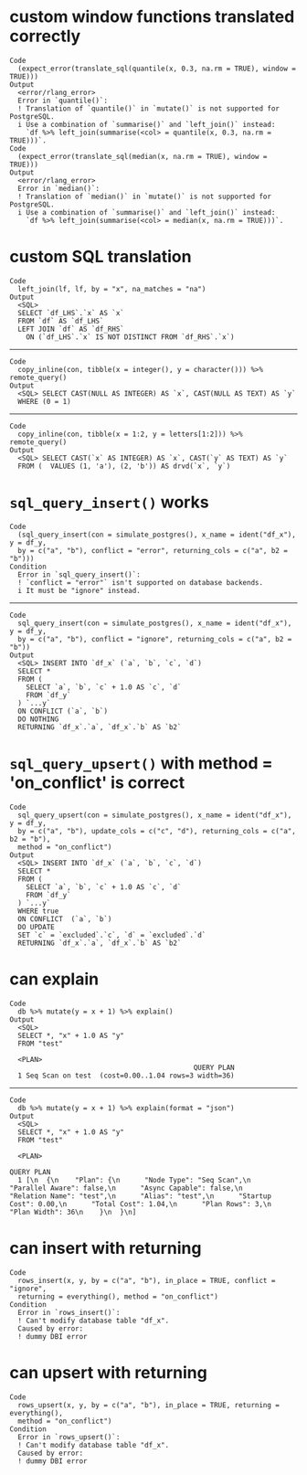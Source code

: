 # custom window functions translated correctly

    Code
      (expect_error(translate_sql(quantile(x, 0.3, na.rm = TRUE), window = TRUE)))
    Output
      <error/rlang_error>
      Error in `quantile()`:
      ! Translation of `quantile()` in `mutate()` is not supported for PostgreSQL.
      i Use a combination of `summarise()` and `left_join()` instead:
        `df %>% left_join(summarise(<col> = quantile(x, 0.3, na.rm = TRUE)))`.
    Code
      (expect_error(translate_sql(median(x, na.rm = TRUE), window = TRUE)))
    Output
      <error/rlang_error>
      Error in `median()`:
      ! Translation of `median()` in `mutate()` is not supported for PostgreSQL.
      i Use a combination of `summarise()` and `left_join()` instead:
        `df %>% left_join(summarise(<col> = median(x, na.rm = TRUE)))`.

# custom SQL translation

    Code
      left_join(lf, lf, by = "x", na_matches = "na")
    Output
      <SQL>
      SELECT `df_LHS`.`x` AS `x`
      FROM `df` AS `df_LHS`
      LEFT JOIN `df` AS `df_RHS`
        ON (`df_LHS`.`x` IS NOT DISTINCT FROM `df_RHS`.`x`)

---

    Code
      copy_inline(con, tibble(x = integer(), y = character())) %>% remote_query()
    Output
      <SQL> SELECT CAST(NULL AS INTEGER) AS `x`, CAST(NULL AS TEXT) AS `y`
      WHERE (0 = 1)

---

    Code
      copy_inline(con, tibble(x = 1:2, y = letters[1:2])) %>% remote_query()
    Output
      <SQL> SELECT CAST(`x` AS INTEGER) AS `x`, CAST(`y` AS TEXT) AS `y`
      FROM (  VALUES (1, 'a'), (2, 'b')) AS drvd(`x`, `y`)

# `sql_query_insert()` works

    Code
      (sql_query_insert(con = simulate_postgres(), x_name = ident("df_x"), y = df_y,
      by = c("a", "b"), conflict = "error", returning_cols = c("a", b2 = "b")))
    Condition
      Error in `sql_query_insert()`:
      ! `conflict = "error"` isn't supported on database backends.
      i It must be "ignore" instead.

---

    Code
      sql_query_insert(con = simulate_postgres(), x_name = ident("df_x"), y = df_y,
      by = c("a", "b"), conflict = "ignore", returning_cols = c("a", b2 = "b"))
    Output
      <SQL> INSERT INTO `df_x` (`a`, `b`, `c`, `d`)
      SELECT *
      FROM (
        SELECT `a`, `b`, `c` + 1.0 AS `c`, `d`
        FROM `df_y`
      ) `...y`
      ON CONFLICT (`a`, `b`)
      DO NOTHING
      RETURNING `df_x`.`a`, `df_x`.`b` AS `b2`

# `sql_query_upsert()` with method = 'on_conflict' is correct

    Code
      sql_query_upsert(con = simulate_postgres(), x_name = ident("df_x"), y = df_y,
      by = c("a", "b"), update_cols = c("c", "d"), returning_cols = c("a", b2 = "b"),
      method = "on_conflict")
    Output
      <SQL> INSERT INTO `df_x` (`a`, `b`, `c`, `d`)
      SELECT *
      FROM (
        SELECT `a`, `b`, `c` + 1.0 AS `c`, `d`
        FROM `df_y`
      ) `...y`
      WHERE true
      ON CONFLICT  (`a`, `b`)
      DO UPDATE
      SET `c` = `excluded`.`c`, `d` = `excluded`.`d`
      RETURNING `df_x`.`a`, `df_x`.`b` AS `b2`

# can explain

    Code
      db %>% mutate(y = x + 1) %>% explain()
    Output
      <SQL>
      SELECT *, "x" + 1.0 AS "y"
      FROM "test"
      
      <PLAN>
                                                 QUERY PLAN
      1 Seq Scan on test  (cost=0.00..1.04 rows=3 width=36)

---

    Code
      db %>% mutate(y = x + 1) %>% explain(format = "json")
    Output
      <SQL>
      SELECT *, "x" + 1.0 AS "y"
      FROM "test"
      
      <PLAN>
                                                                                                                                                                                                                                                                                                QUERY PLAN
      1 [\n  {\n    "Plan": {\n      "Node Type": "Seq Scan",\n      "Parallel Aware": false,\n      "Async Capable": false,\n      "Relation Name": "test",\n      "Alias": "test",\n      "Startup Cost": 0.00,\n      "Total Cost": 1.04,\n      "Plan Rows": 3,\n      "Plan Width": 36\n    }\n  }\n]

# can insert with returning

    Code
      rows_insert(x, y, by = c("a", "b"), in_place = TRUE, conflict = "ignore",
      returning = everything(), method = "on_conflict")
    Condition
      Error in `rows_insert()`:
      ! Can't modify database table "df_x".
      Caused by error:
      ! dummy DBI error

# can upsert with returning

    Code
      rows_upsert(x, y, by = c("a", "b"), in_place = TRUE, returning = everything(),
      method = "on_conflict")
    Condition
      Error in `rows_upsert()`:
      ! Can't modify database table "df_x".
      Caused by error:
      ! dummy DBI error

